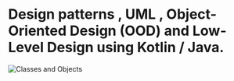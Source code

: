 # Design patterns , UML , Object-Oriented Design (OOD) and Low-Level Design using Kotlin / Java.



![Classes and Objects](https://github.com/hegde10122/JAVA_KOTLIN_DESIGN/blob/master/uml/class_objects.png?raw=true)